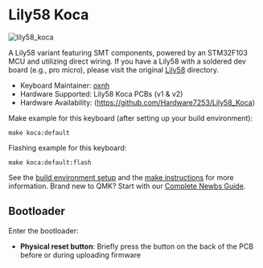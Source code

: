 # Lily58 Koca

![lily58_koca](https://i.imgur.com/loOGjGq.jpeg)

A Lily58 variant featuring SMT components, powered by an STM32F103 MCU and utilizing direct wiring. If you have a Lily58 with a soldered dev board (e.g., pro micro), please visit the original [Lily58](/keyboards/lily58) directory.

* Keyboard Maintainer: [oxnh](https://github.com/Hardware7253)
* Hardware Supported: Lily58 Koca PCBs (v1 & v2) 
* Hardware Availability: (https://github.com/Hardware7253/Lily58_Koca)

Make example for this keyboard (after setting up your build environment):

    make koca:default

Flashing example for this keyboard:

    make koca:default:flash

See the [build environment setup](https://docs.qmk.fm/#/getting_started_build_tools) and the [make instructions](https://docs.qmk.fm/#/getting_started_make_guide) for more information. Brand new to QMK? Start with our [Complete Newbs Guide](https://docs.qmk.fm/#/newbs).

## Bootloader

Enter the bootloader:

* **Physical reset button**: Briefly press the button on the back of the PCB before or during uploading firmware
